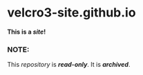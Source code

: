 # velcro3-site.github.io
**This is a *site*!**
### NOTE:
This *repository* is ***read-only***. It is ***archived***.

